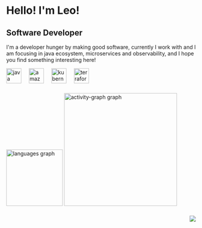 Hello! I'm Leo!
========================================================================================================================================
Software Developer
------------------
I'm a developer hunger by making good software, currently I work with and I am focusing in java ecosystem, microservices and observability, and I hope you find something interesting here!



<div align="left">
  <img src="https://cdn.jsdelivr.net/gh/devicons/devicon/icons/java/java-original.svg" height="40" alt="java logo"  />
  <img width="12" />
  <img src="https://cdn.jsdelivr.net/gh/devicons/devicon/icons/amazonwebservices/amazonwebservices-line-wordmark.svg" height="40" alt="amazonwebservices logo"  />
  <img width="12" />
  <img src="https://cdn.jsdelivr.net/gh/devicons/devicon/icons/kubernetes/kubernetes-plain.svg" height="40" alt="kubernetes logo"  />
  <img width="12" />
  <img src="https://cdn.jsdelivr.net/gh/devicons/devicon/icons/terraform/terraform-original.svg" height="40" alt="terraform logo"  />
</div>

###

<div align="left">
  <img src="https://github-readme-stats.vercel.app/api/top-langs?username=leolm83&locale=en&hide_title=false&layout=compact&card_width=320&langs_count=5&theme=dracula&hide_border=false&order=2" height="150" alt="languages graph"  />
  <img src="https://github-readme-activity-graph.vercel.app/graph?username=leolm83&radius=16&theme=react&area=true&order=5" height="300" alt="activity-graph graph"  />
</div>

###

<div align="right">
  <img src="https://profile-counter.glitch.me/leolm83/count.svg?"  />
</div>

###
